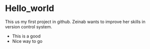 # Hello_world
This us my first project in github.
Zeinab wants to improve her skills in version control system. 
- This is a good 
- Nice way to go 
